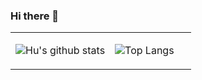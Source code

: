 ### Hi there 👋

<table><tr><td align="center" width="55%">
  
![Hu's github stats](https://github-readme-stats.vercel.app/api?username=kryvokhyzha&count_private=true&show_icons=true&theme=dark)
  
</td><td align="top" width="45%">
  
![Top Langs](https://github-readme-stats.vercel.app/api/top-langs/?username=kryvokhyzha&layout=compact&theme=dark)

</td></tr></table>

<!--
**kryvokhyzha/kryvokhyzha** is a ✨ _special_ ✨ repository because its `README.md` (this file) appears on your GitHub profile.

Here are some ideas to get you started:

- 🔭 I’m currently working on ...
- 🌱 I’m currently learning ...
- 👯 I’m looking to collaborate on ...
- 🤔 I’m looking for help with ...
- 💬 Ask me about ...
- 📫 How to reach me: ...
- 😄 Pronouns: ...
- ⚡ Fun fact: ...
-->

